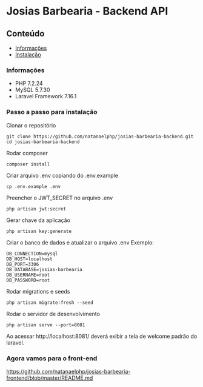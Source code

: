 # Josias Barbearia - Backend API

## Conteúdo

- [Informações](#informações)
- [Instalação](#passo-a-passo-para-instalação)

### Informações

- PHP 7.2.24
- MySQL 5.7.30
- Laravel Framework 7.16.1

### Passo a passo para instalação

Clonar o repositório
```
git clone https://github.com/natanaelphp/josias-barbearia-backend.git
cd josias-barbearia-backend
```

Rodar composer
```
composer install
```

Criar arquivo .env copiando do .env.example
```
cp .env.example .env
```

Preencher o JWT_SECRET no arquivo .env
```
php artisan jwt:secret
```

Gerar chave da aplicação
```
php artisan key:generate
```

Criar o banco de dados e atualizar o arquivo .env
Exemplo:
```
DB_CONNECTION=mysql
DB_HOST=localhost
DB_PORT=3306
DB_DATABASE=josias-barbearia
DB_USERNAME=root
DB_PASSWORD=root
```

Rodar migrations e seeds
```
php artisan migrate:fresh --seed
```

Rodar o servidor de desenvolvimento
```
php artisan serve --port=8081
```

Ao acessar http://localhost:8081/ deverá exibir a tela de welcome padrão do laravel.


### Agora vamos para o front-end
https://github.com/natanaelphp/josias-barbearia-frontend/blob/master/README.md
